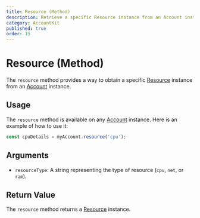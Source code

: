 ```yaml
---
title: Resource (Method)
description: Retrieve a specific Resource instance from an Account instance.
category: AccountKit
published: true
order: 15
---
```


# Resource (Method)

The `resource` method provides a way to obtain a specific [Resource](/docs/account-kit/resource) instance from an [Account](/docs/account-kit/account) instance. 

## Usage

The `resource` method is available on any [Account](/docs/account-kit/account) instance. Here is an example of how to use it:

```typescript
const cpuDetails = myAccount.resource('cpu');
```

## Arguments

- `resourceType`: A string representing the type of resource (`cpu`, `net`, or `ram`).

## Return Value

The `resource` method returns a [Resource](/docs/account-kit/resource) instance.


